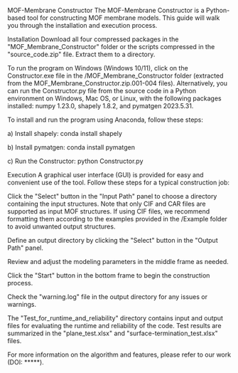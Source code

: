MOF-Membrane Constructor
The MOF-Membrane Constructor is a Python-based tool for constructing MOF membrane models. This guide will walk you through the installation and execution process.

Installation
Download all four compressed packages in the "MOF_Membrane_Constructor" folder or the scripts compressed in the "source_code.zip" file. Extract them to a directory.

To run the program on Windows (Windows 10/11), click on the Constructor.exe file in the /MOF_Membrane_Constructor folder (extracted from the MOF_Membrane_Constructor.zip.001-004 files). Alternatively, you can run the Constructor.py file from the source code in a Python environment on Windows, Mac OS, or Linux, with the following packages installed: numpy 1.23.0, shapely 1.8.2, and pymatgen 2023.5.31.

To install and run the program using Anaconda, follow these steps:

a) Install shapely: conda install shapely

b) Install pymatgen: conda install pymatgen

c) Run the Constructor: python Constructor.py

Execution
A graphical user interface (GUI) is provided for easy and convenient use of the tool. Follow these steps for a typical construction job:

Click the "Select" button in the "Input Path" panel to choose a directory containing the input structures. Note that only CIF and CAR files are supported as input MOF structures. If using CIF files, we recommend formatting them according to the examples provided in the /Example folder to avoid unwanted output structures.

Define an output directory by clicking the "Select" button in the "Output Path" panel.

Review and adjust the modeling parameters in the middle frame as needed.

Click the "Start" button in the bottom frame to begin the construction process.

Check the "warning.log" file in the output directory for any issues or warnings.

The "Test_for_runtime_and_reliability" directory contains input and output files for evaluating the runtime and reliability of the code. Test results are summarized in the "plane_test.xlsx" and "surface-termination_test.xlsx" files.

For more information on the algorithm and features, please refer to our work (DOI: *****).
